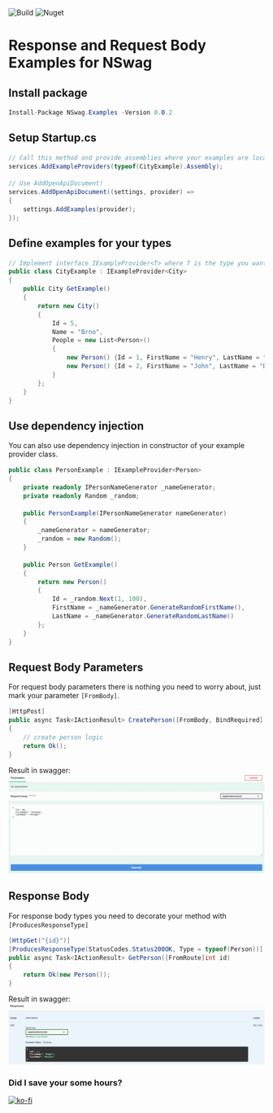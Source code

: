 ![Build](https://github.com/vaclavnovotny/NSwag.Examples/workflows/.NET%20Core/badge.svg?branch=main) ![Nuget](https://img.shields.io/nuget/v/NSwag.Examples?color=blue)
# Response and Request Body Examples for NSwag

## Install package

```csharp
Install-Package NSwag.Examples -Version 0.0.2
```

## Setup Startup.cs

```csharp
// Call this method and provide assemblies where your examples are located
services.AddExampleProviders(typeof(CityExample).Assembly);

// Use AddOpenApiDocument!
services.AddOpenApiDocument((settings, provider) =>
{
    settings.AddExamples(provider);
});
```

## Define examples for your types

```csharp
// Implement interface IExampleProvider<T> where T is the type you want to define.
public class CityExample : IExampleProvider<City>
{
    public City GetExample()
    {
        return new City()
        {
            Id = 5,
            Name = "Brno",
            People = new List<Person>()
            {
                new Person() {Id = 1, FirstName = "Henry", LastName = "Cavill"},
                new Person() {Id = 2, FirstName = "John", LastName = "Doe"}
            }
        };
    }
}
```

## Use dependency injection

You can also use dependency injection in constructor of your example provider class.
```csharp
public class PersonExample : IExampleProvider<Person>
{
    private readonly IPersonNameGenerator _nameGenerator;
    private readonly Random _random;

    public PersonExample(IPersonNameGenerator nameGenerator)
    {
        _nameGenerator = nameGenerator;
        _random = new Random(); 
    }

    public Person GetExample()
    {
        return new Person()
        {
            Id = _random.Next(1, 100),
            FirstName = _nameGenerator.GenerateRandomFirstName(),
            LastName = _nameGenerator.GenerateRandomLastName()
        };
    }
}
```

## Request Body Parameters

For request body parameters there is nothing you need to worry about, just mark your parameter `[FromBody]`.
```csharp
[HttpPost]
public async Task<IActionResult> CreatePerson([FromBody, BindRequired] Person person)
{
    // create person logic
    return Ok();
}
```
Result in swagger:
![Image of request body](https://github.com/vaclavnovotny/images/blob/main/requestExample.JPG)

## Response Body

For response body types you need to decorate your method with `[ProducesResponseType]`
```csharp
[HttpGet("{id}")]
[ProducesResponseType(StatusCodes.Status200OK, Type = typeof(Person))]
public async Task<IActionResult> GetPerson([FromRoute]int id)
{
    return Ok(new Person());
}
```

Result in swagger:
![Image of request body](https://github.com/vaclavnovotny/images/blob/main/responseExampleSingle.JPG)

### Did I save your some hours?
[![ko-fi](https://www.ko-fi.com/img/githubbutton_sm.svg)](https://ko-fi.com/U7U72G1A2)
